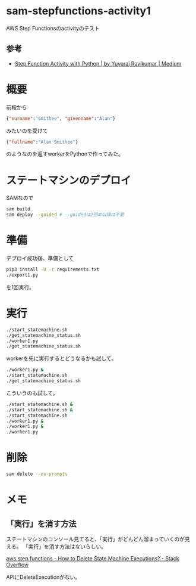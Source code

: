 # sam-stepfunctions-activity1

AWS Step Functionsのactivityのテスト

## 参考

- [Step Function Activity with Python | by Yuvaraj Ravikumar | Medium](https://medium.com/@yuvarajmailme/step-function-activity-with-python-c007178037af)


# 概要

前段から
```JSON
{"surname":"Smithee", "givenname":"Alan"}
```

みたいのを受けて

```JSON
{"fullname":"Alan Smithee"}
```

のようなのを返すworkerをPythonで作ってみた。


# ステートマシンのデプロイ

SAMなので

```sh
sam build
sam deploy --guided # --guidedは2回め以降は不要
```

# 準備

デプロイ成功後、準備として
```sh
pip3 install -U -r requirements.txt
./export1.py
```
を1回実行。


# 実行

```sh
./start_statemachine.sh
./get_statemachine_status.sh
./worker1.py
./get_statemachine_status.sh
```

workerを先に実行するとどうなるかも試して。
```sh
./worker1.py &
./start_statemachine.sh
./get_statemachine_status.sh
```

こういうのも試して。
```sh
./start_statemachine.sh &
./start_statemachine.sh &
./start_statemachine.sh
./worker1.py &
./worker1.py &
./worker1.py
```


# 削除

```sh
sam delete --no-prompts
```


# メモ

## 「実行」を消す方法

ステートマシンのコンソール見てると、「実行」がどんどん溜まっていくのが見える。
「実行」を消す方法はないらしい。

[aws step functions - How to Delete State Machine Executions? - Stack Overflow](https://stackoverflow.com/questions/59168923/how-to-delete-state-machine-executions)

APIにDeleteExecutionがない。
